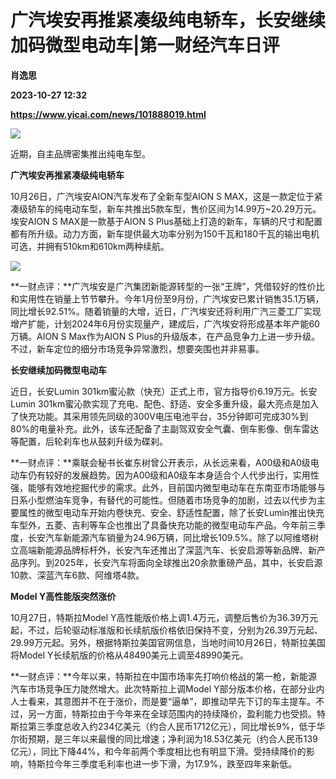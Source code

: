 # 广汽埃安再推紧凑级纯电轿车，长安继续加码微型电动车|第一财经汽车日评
**肖逸思**

**2023-10-27 12:32**

**https://www.yicai.com/news/101888019.html**

![](https://imgcdn.yicai.com/uppics/slides/2023/10/5324c5ce6e8463c8088c3ace75934ff6.jpg)

近期，自主品牌密集推出纯电车型。

**广汽埃安再推紧凑级纯电轿车**

10月26日，广汽埃安AION汽车发布了全新车型AION S MAX，这是一款定位于紧凑级轿车的纯电动车型，新车共推出5款车型，售价区间为14.99万~20.29万元。埃安AION S MAX是一款基于AION S Plus基础上打造的新车，车辆的尺寸和配置都有所升级。动力方面，新车提供最大功率分别为150千瓦和180千瓦的输出电机可选，并拥有510km和610km两种续航。

![](https://imgcdn.yicai.com/uppics/images/2023/10/775b652c9039ace3f04c17895c3d17e0.jpg)

**一财点评：**广汽埃安是广汽集团新能源转型的一张“王牌”，凭借较好的性价比和实用性在销量上节节攀升。今年1月份至9月份，广汽埃安已累计销售35.1万辆，同比增长92.51%。随着销量的大增，近日，广汽埃安还将利用广汽三菱工厂实现增产扩能，计划2024年6月份实现量产，建成后，广汽埃安将形成基本年产能60万辆。AION S Max作为AION S Plus的升级版本，在产品竞争力上进一步升级。不过，新车定位的细分市场竞争异常激烈，想要突围也并非易事。

**长安继续加码微型电动车**

近日，长安Lumin 301km蜜沁款（快充）正式上市，官方指导价6.19万元。长安Lumin 301km蜜沁款实现了充电、配色、舒适、安全多重升级，最大亮点是加入了快充功能。其采用领先同级的300V电压电池平台，35分钟即可完成30%到80%的电量补充。此外，该车还配备了主副驾双安全气囊、倒车影像、倒车雷达等配置，后轮刹车也从鼓刹升级为碟刹。

**一财点评：**乘联会秘书长崔东树曾公开表示，从长远来看，A00级和A0级电动车仍有较好的发展趋势。因为A00级和A0级车本身适合个人代步出行，实用性强，能够有效地挖掘代步的需求。此外，目前国内微型电动车在东南亚市场能够与日系小型燃油车竞争，有替代的可能性。但随着市场竞争的加剧，过去以代步为主要属性的微型电动车开始内卷快充、安全、舒适性配置，除了长安Lumin推出快充车型外，五菱、吉利等车企也推出了具备快充功能的微型电动车产品。今年前三季度，长安汽车新能源汽车销量为24.96万辆，同比增长109.5%。除了以阿维塔树立高端新能源品牌标杆外，长安汽车还推出了深蓝汽车、长安启源等新品牌、新产品序列。到2025年，长安汽车将面向全球推出20余款重磅产品，其中，长安启源10款、深蓝汽车6款、阿维塔4款。

**Model Y高性能版突然涨价**

10月27日，特斯拉Model Y高性能版价格上调1.4万元，调整后售价为36.39万元起，不过，后轮驱动标准版和长续航版价格依旧保持不变，分别为26.39万元起、29.99万元起。另外，根据特斯拉美国官网信息，当地时间10月26日，特斯拉美国将Model Y长续航版的价格从48490美元上调至48990美元。

**一财点评：**今年以来，特斯拉在中国市场率先打响价格战的第一枪，新能源汽车市场竞争压力陡然增大。此次特斯拉上调Model Y部分版本价格，在部分业内人士看来，其意图并不在于涨价，而是要“逼单”，即推动早先下订的车主提车。不过，另一方面，特斯拉由于今年来在全球范围内的持续降价，盈利能力也受损。特斯拉第三季度总收入约234亿美元（约合人民币1712亿元），同比增长9%，低于华尔街预期，是三年以来最慢的同比增速；净利润为18.53亿美元（约合人民币139亿元），同比下降44%，和今年前两个季度相比也有明显下滑。受持续降价的影响，特斯拉今年三季度毛利率也进一步下滑，为17.9%，跌至四年来新低。